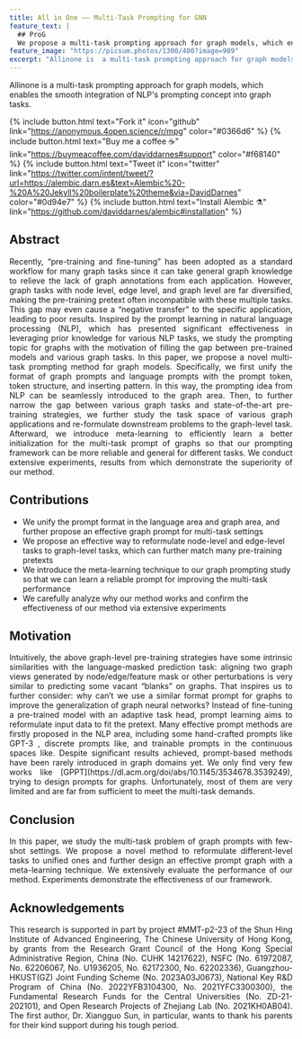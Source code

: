 ```yaml
---
title: All in One —— Multi-Task Prompting for GNN
feature_text: |
  ## ProG
  We propose a multi-task prompting approach for graph models, which enables the smooth integration of NLP's prompting concept into graph tasks. 
feature_image: "https://picsum.photos/1300/400?image=989"
excerpt: "Allinone is  a multi-task prompting approach for graph models, which enables the smooth integration of NLP's prompting concept into graph tasks. "
---
```


Allinone is  a multi-task prompting approach for graph models, which enables the smooth integration of NLP's prompting concept into graph tasks. 

{% include button.html text="Fork it" icon="github" link="https://anonymous.4open.science/r/mpg" color="#0366d6" %} {% include button.html text="Buy me a coffee ☕️" link="https://buymeacoffee.com/daviddarnes#support" color="#f68140" %} {% include button.html text="Tweet it" icon="twitter" link="https://twitter.com/intent/tweet/?url=https://alembic.darn.es&text=Alembic%20-%20A%20Jekyll%20boilerplate%20theme&via=DavidDarnes" color="#0d94e7" %} {% include button.html text="Install Alembic ⚗️" link="https://github.com/daviddarnes/alembic#installation" %}
## Abstract
<p style="text-align:justify">Recently, “pre-training and fine-tuning” has been adopted as a standard workflow for many graph tasks since it can take general graph
knowledge to relieve the lack of graph annotations from each application. However, graph tasks with node level, edge level, and
graph level are far diversified, making the pre-training pretext often
incompatible with these multiple tasks. This gap may even cause a
“negative transfer” to the specific application, leading to poor results.
Inspired by the prompt learning in natural language processing
(NLP), which has presented significant effectiveness in leveraging
prior knowledge for various NLP tasks, we study the prompting
topic for graphs with the motivation of filling the gap between pre-trained models and various graph tasks. In this paper, we propose a
novel multi-task prompting method for graph models. Specifically,
we first unify the format of graph prompts and language prompts
with the prompt token, token structure, and inserting pattern. In
this way, the prompting idea from NLP can be seamlessly introduced to the graph area. Then, to further narrow the gap between
various graph tasks and state-of-the-art pre-training strategies, we
further study the task space of various graph applications and re-formulate downstream problems to the graph-level task. Afterward,
we introduce meta-learning to efficiently learn a better initialization for the multi-task prompt of graphs so that our prompting
framework can be more reliable and general for different tasks. We
conduct extensive experiments, results from which demonstrate
the superiority of our method.</p>

## Contributions

- We unify the prompt format in the language area and graph area, and further propose an effective graph prompt for multi-task settings
- We propose an effective way to reformulate node-level and edge-level tasks to graph-level tasks, which can further match many pre-training pretexts
- We introduce the meta-learning technique to our graph prompting study so that we can learn a reliable prompt for improving the multi-task performance
- We carefully analyze why our method works and confirm the effectiveness of our method via extensive experiments

## Motivation
<p style="text-align:justify">Intuitively, the above graph-level pre-training strategies have some intrinsic similarities with
the language-masked prediction task: aligning two graph views
generated by node/edge/feature mask or other perturbations is very
similar to predicting some vacant “blanks” on graphs. That inspires
us to further consider: why can’t we use a similar format prompt
for graphs to improve the generalization of graph neural networks?
Instead of fine-tuning a pre-trained model with an adaptive task
head, prompt learning aims to reformulate input data to fit the
pretext. Many effective prompt methods are firstly proposed
in the NLP area, including some hand-crafted prompts like GPT-3
, discrete prompts like, and trainable prompts in the continuous spaces like. Despite significant results achieved,
prompt-based methods have been rarely introduced in graph domains yet. We only find very few works like [GPPT](https://dl.acm.org/doi/abs/10.1145/3534678.3539249), trying to
design prompts for graphs. Unfortunately, most of them are very
limited and are far from sufficient to meet the multi-task demands.</p>

## Conclusion
<p style="text-align:justify">In this paper, we study the multi-task problem of graph prompts
with few-shot settings. We propose a novel method to reformulate
different-level tasks to unified ones and further design an effective
prompt graph with a meta-learning technique. We extensively evaluate the performance of our method. Experiments demonstrate the
effectiveness of our framework.</p>

## Acknowledgements
<p style="text-align:justify">This research is supported in part by project #MMT-p2-23 of the
Shun Hing Institute of Advanced Engineering, The Chinese University of Hong Kong, by grants from the Research Grant Council of
the Hong Kong Special Administrative Region, China (No. CUHK
14217622), NSFC (No. 61972087, No. 62206067, No. U1936205, No.
62172300, No. 62202336), Guangzhou-HKUST(GZ) Joint Funding
Scheme (No. 2023A03J0673), National Key R&D Program of China
(No. 2022YFB3104300, No. 2021YFC3300300), the Fundamental Research Funds for the Central Universities (No. ZD-21-202101), and
Open Research Projects of Zhejiang Lab (No. 2021KH0AB04). The
first author, Dr. Xiangguo Sun, in particular, wants to thank
his parents for their kind support during his tough period.</p>
